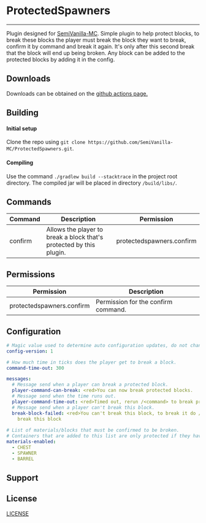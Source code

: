 # ProtectedSpawners

___
Plugin designed for [SemiVanilla-MC](https://github.com/SemiVanilla-MC/SemiVanilla-MC).
Simple plugin to help protect blocks, to break these blocks the player must break the block they want to break, confirm it by command and break it again.
It's only after this second break that the block will end up being broken. Any block can be added to the protected blocks by adding it in the config.

## **Downloads**
Downloads can be obtained on the [github actions page.](https://github.com/SemiVanilla-MC/ProtectedSpawners/actions)

## **Building**

#### Initial setup
Clone the repo using `git clone https://github.com/SemiVanilla-MC/ProtectedSpawners.git`.

#### Compiling
Use the command `./gradlew build --stacktrace` in the project root directory.
The compiled jar will be placed in directory `/build/libs/`.

## **Commands**

| Command  | Description                                                          | Permission                |
|----------|----------------------------------------------------------------------|---------------------------|
| confirm  | Allows the player to break a block that's protected by this plugin.  | protectedspawners.confirm |

## **Permissions**

| Permission                 | Description                         |
|----------------------------|-------------------------------------|
| protectedspawners.confirm  | Permission for the confirm command. |

## **Configuration**

```yaml
# Magic value used to determine auto configuration updates, do not change this value
config-version: 1

# How much time in ticks does the player get to break a block.
command-time-out: 300

messages:
  # Message send when a player can break a protected block.
  player-command-can-break: <red>You can now break protected blocks.
  # Message send when the time runs out.
  player-command-time-out: <red>Timed out, rerun /<command> to break protected blocks
  # Message send when a player can't break this block.
  break-block-failed: <red>You can't break this block, to break it do /<command> and
    break this block
  
# List of materials/blocks that must be confirmed to be broken.
# Containers that are added to this list are only protected if they have an active loottable.
materials-enabled:
  - CHEST
  - SPAWNER
  - BARREL
```

## **Support**

## **License**
[LICENSE](LICENSE)